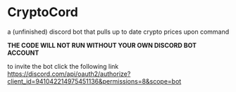 # CryptoCord
a (unfinished) discord bot that pulls up to date crypto prices upon command 

**THE CODE WILL NOT RUN WITHOUT YOUR OWN DISCORD BOT ACCOUNT**

to invite the bot click the following link
https://discord.com/api/oauth2/authorize?client_id=941042214975451136&permissions=8&scope=bot
